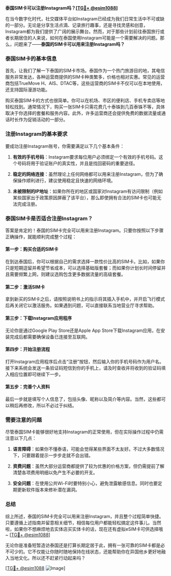 **泰国SIM卡可以注册Instagram吗？[[TG💪+ @esim1088](https://t.me/s/esim1088)]**

在当今数字化时代，社交媒体平台如Instagram已经成为我们日常生活中不可或缺的一部分。无论是分享生活点滴、记录旅行趣事，还是寻找灵感和创意，Instagram都为我们提供了广阔的展示舞台。然而，对于那些计划前往泰国旅行或者长期居住的人来说，如何在泰国使用Instagram可能是一个需要解决的问题。那么，问题来了——**泰国的SIM卡可以用来注册Instagram吗？**

### 泰国SIM卡的基本信息

首先，让我们了解一下泰国的SIM卡市场。泰国作为一个热门旅游目的地，其电信服务非常发达，各种运营商提供的SIM卡种类繁多，价格也相对实惠。常见的运营商包括TrueMove H、AIS、DTAC等，这些运营商的SIM卡不仅可以在本地使用，还支持国际漫游功能。

购买泰国SIM卡的方式也很简单。你可以在机场、市区的便利店、手机专卖店等地轻松找到。通常情况下，购买一张SIM卡只需花费几十泰铢到几百泰铢不等，具体取决于你选择的套餐和服务内容。此外，许多运营商还会提供免费的数据流量或通话时长作为促销活动的一部分。

### 注册Instagram的基本要求

要成功注册Instagram账号，你需要满足以下几个基本条件：

1. **有效的手机号码**：Instagram要求每位用户必须绑定一个有效的手机号码。这个号码将用于验证账户的真实性，并且是找回密码的重要途径。
   
2. **稳定的网络连接**：虽然理论上任何网络都可以用来注册Instagram，但为了确保操作顺利进行，建议使用稳定且快速的网络环境。

3. **未被限制的IP地址**：如果你所在的地区或国家对Instagram有访问限制（例如某些国家出于政策原因屏蔽了该平台），那么即使拥有合法的SIM卡也可能无法完成注册。

### 泰国SIM卡是否适合注册Instagram？

答案是肯定的！泰国的SIM卡完全可以用来注册Instagram。只要你按照以下步骤正确操作，就能顺利完成整个过程：

#### 第一步：购买合适的SIM卡
在到达泰国后，你可以根据自己的需求选择一款性价比高的SIM卡。比如，如果你只是短期逗留并希望节省成本，可以选择基础版套餐；而如果你计划长时间停留并且需要频繁上网，则建议选购包含更多数据流量的高级套餐。

#### 第二步：激活SIM卡
拿到新买的SIM卡之后，请按照说明书上的指示将其插入手机中，并开启飞行模式后再关闭它以激活服务。如果遇到问题，可以直接联系当地营业厅寻求帮助。

#### 第三步：下载Instagram应用程序
无论你是通过Google Play Store还是Apple App Store下载Instagram应用，在安装完成后都需要确保设备已连接至互联网。

#### 第四步：开始注册流程
打开Instagram应用程序后点击“注册”按钮，然后输入你的手机号码作为用户名。接下来系统会发送一条验证码短信到你的手机上，请及时查收并将收到的验证码填入相应位置即可继续下一步。

#### 第五步：完善个人资料
最后一步就是填写个人信息了，包括头像、昵称以及简介等内容。当然，这些都可以稍后再修改，所以不必过于纠结。

### 需要注意的问题

尽管泰国SIM卡能够很好地支持Instagram的正常使用，但在实际操作过程中仍需注意以下几点：

1. **语言障碍**：如果你不懂泰语，可能会觉得某些界面不太友好。不过大多数情况下，只要跟着提示一步步走就不会出错。

2. **资费问题**：虽然大部分运营商都提供了较为优惠的价格方案，但仍需提前了解清楚各项费用明细以免产生不必要的开支。

3. **安全问题**：在使用公共Wi-Fi时要特别小心，避免泄露敏感信息。同时也要定期更新软件版本来修补潜在漏洞。

### 总结

综上所述，泰国的SIM卡完全可以用来注册Instagram，并且整个过程简单快捷。只要遵循上述指南并留意相关细节，相信每位用户都能轻松搞定这件事儿。当然啦，如果你不想麻烦地去实体店买实体卡的话，现在还有虚拟eSIM卡可供选择哦~ [[TG💪+ @esim1088](https://t.me/s/esim1088)]

无论你是准备短暂造访泰国还是打算长期定居于此，拥有一张可靠的SIM卡都是必不可少的。它不仅能让你随时随地保持在线状态，还能帮助你在异国他乡更好地融入当地文化。所以还不赶紧行动起来吗？

[[TG💪+ @esim1088](https://t.me/s/esim1088) ![Image](https://i.postimg.cc/4NQfJmqS/Snipaste-2025-05-13-00-14-12.png)]